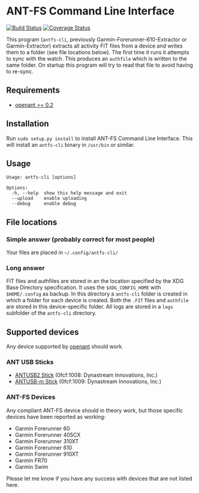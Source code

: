 ANT-FS Command Line Interface
=============================

[![Build Status](https://img.shields.io/travis/Tigge/antfs-cli.svg?style=flat)](http://travis-ci.org/Tigge/antfs-cli)
[![Coverage Status](http://img.shields.io/coveralls/Tigge/antfs-cli.svg?style=flat)](https://coveralls.io/r/Tigge/antfs-cli)

This program (`antfs-cli`, previously Garmin-Forerunner-610-Extractor or
Garmin-Extractor) extracts all activity FIT files from a device and writes
them to a folder (see file locations below). The first time it runs it
attempts to sync with the watch. This produces an `authfile` which is written
to the same folder. On startup this program will try to read that file to
avoid having to re-sync.

Requirements
------------

- [openant >= 0.2](https://github.com/Tigge/openant)

Installation
------------

Run `sudo setup.py install` to install ANT-FS Command Line Interface. This
will install an `antfs-cli` binary in `/usr/bin` or similar.


Usage
-----

    Usage: antfs-cli [options]

    Options:
      -h, --help  show this help message and exit
      --upload    enable uploading
      --debug     enable debug


File locations
--------------

### Simple answer (probably correct for most people)

Your files are placed in `~/.config/antfs-cli/`

### Long answer

FIT files and authfiles are stored in an the location specified by the XDG
Base Directory specification. It uses the `$XDG_CONFIG_HOME` with
`$HOME/.config` as backup. In this directory a `antfs-cli` folder is created
in which a folder for each device is created. Both the `.FIT` files and
`authfile` are stored in this device-specific folder. All logs are stored
in a `logs` subfolder of the `antfs-cli` directory.

Supported devices
-----------------

Any device supported by [openant](https://github.com/Tigge/openant) should work.

### ANT USB Sticks

 - [ANTUSB2 Stick](http://www.thisisant.com/developer/components/antusb2/)
 (0fcf:1008: Dynastream Innovations, Inc.)
 - [ANTUSB-m Stick](http://www.thisisant.com/developer/components/antusb-m/)
 (0fcf:1009: Dynastream Innovations, Inc.)

### ANT-FS Devices

Any compliant ANT-FS device should in theory work, but those specific devices
have been reported as working:

 - Garmin Forerunner 60
 - Garmin Forerunner 405CX
 - Garmin Forerunner 310XT
 - Garmin Forerunner 610
 - Garmin Forerunner 910XT
 - Garmin FR70
 - Garmin Swim

Please let me know if you have any success with devices that are not listed here.
